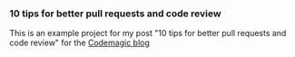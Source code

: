 ### 10 tips for better pull requests and code review
This is an example project for my post "10 tips for better pull requests and code review" for the [Codemagic blog](https://blog.codemagic.io/10-tips-for-better-pull-requests-and-code-review/)

